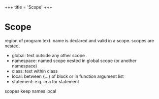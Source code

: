 +++
title = 'Scope'
+++
# Scope
region of program text.
name is declared and valid in a scope.
scopes are nested.

- global: text outside any other scope
- namespace: named scope nested in global scope (or another namespace)
- class: text within class
- local: between {...} of block or in function argument list
- statement: e.g. in a for statement

scopes keep names local
